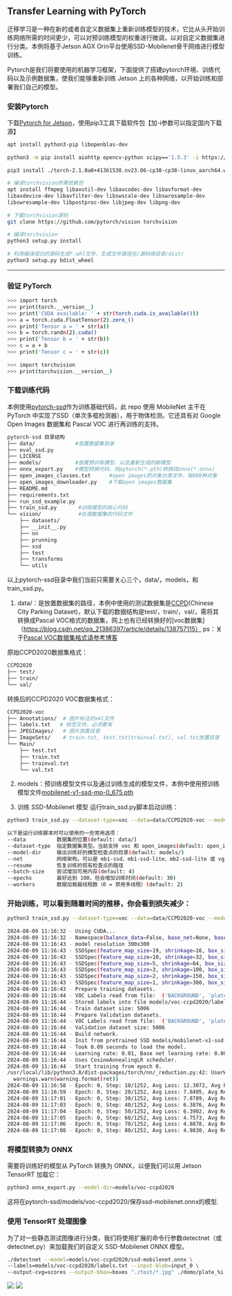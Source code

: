﻿
## Transfer Learning with PyTorch

迁移学习是一种在新的或者自定义数据集上重新训练模型的技术，它比从头开始训练网络所需的时间更少，可以对预训练模型的权重进行微调，以对自定义数据集进行分类。本例将基于Jetson AGX Orin平台使用SSD-Mobilenet骨干网络进行模型训练。

Pytorch是我们将要使用的机器学习框架，下面提供了搭建pytorch环境、训练代码以及示例数据集，使我们能够重新训练 Jetson 上的各种网络，以开始训练和部署我们自己的模型。

### 安装Pytorch
下载[Pytorch for Jetson](https://forums.developer.nvidia.com/t/pytorch-for-jetson/72048)，使用pip3工具下载软件包【加-i参数可以指定国内下载源】
``` bash
apt install python3-pip libopenblas-dev
 
python3 -m pip install aiohttp opencv-python scipy=='1.5.3' -i https://pypi.tuna.tsinghua.edu.cn/simple
 
pip3 install ./torch-2.1.0a0+41361538.nv23.06-cp38-cp38-linux_aarch64.whl -i https://pypi.tuna.tsinghua.edu.cn/simple
 
# 编译torchvision所需依赖包
apt install ffmpeg libavutil-dev libavcodec-dev libavformat-dev 
libavdevice-dev libavfilter-dev libswscale-dev libswresample-dev 
libswresample-dev libpostproc-dev libjpeg-dev libpng-dev
 
# 下载torchvision源码
git clone https://github.com/pytorch/vision torchvision
 
# 编译torchvision
python3 setup.py install 
 
# 利用编译成功的源码生成*.whl文件，生成文件路径在/源码根目录/dist/
python3 setup.py bdist_wheel    
```
---
### 验证 PyTorch
``` bash
>>> import torch
>>> print(torch.__version__)
>>> print('CUDA available: ' + str(torch.cuda.is_available()))
>>> a = torch.cuda.FloatTensor(2).zero_()
>>> print('Tensor a = ' + str(a))
>>> b = torch.randn(2).cuda()
>>> print('Tensor b = ' + str(b))
>>> c = a + b
>>> print('Tensor c = ' + str(c))
 
>>> import torchvision
>>> print(torchvision.__version__)
```

### 下载训练代码
本例使用[pytorch-ssd](./pytorch-ssd/)作为训练基础代码，此 repo 使用 MobileNet 主干在 PyTorch 中实现了SSD（单次多框检测器），用于物体检测。它还具有对 Google Open Images 数据集和 Pascal VOC 进行再训练的支持。
``` bash
pytorch-ssd 目录结构
├── data/             #放置数据集目录
├── eval_ssd.py
├── LICENSE
├── models/           #放置预训练模型，以及重新生成的新模型
├── onnx_export.py    #模型转换代码，将pytorch(*.pth)转换成onnx(*.onnx) 
├── open_images_classes.txt      #open images的对象分类文件，有600种对象   
├── open_images_downloader.py    #下载open images数据集
├── README.md
├── requirements.txt
├── run_ssd_example.py
├── train_ssd.py       #训练模型的核心代码
└── vision/            #处理数据集的代码文件
    ├── datasets/
    ├── __init__.py
    ├── nn
    ├── prunning
    ├── ssd
    ├── test
    ├── transforms
    └── utils
```
以上pytorch-ssd目录中我们当前只需要关心三个，data/，models，和train_ssd.py。

1. data/：是放置数据集的路径，本例中使用的测试数据集是[CCPD](https://github.com/detectRecog/CCPD)(Chinese City Parking Dataset)，默认下载的数据结构是test/，train/，val/，需将其转换成Pascal VOC格式的数据集，网上也有已经转换好的[voc数据集]（https://blog.csdn.net/qq_21386397/article/details/138757115） ps：关于[Pascal  VOC数据集格式请参考博客](https://blog.csdn.net/weixin_44095109/article/details/140990451?spm=1001.2014.3001.5502)

原始CCPD2020数据集格式：
```bash
CCPD2020
├── test/
├── train/
└── val/
```

转换后的CCPD2020 VOC数据集格式：
```bash
CCPD2020-voc
├── Annotations/  # 图片标注的xml文件
├── labels.txt   # 标签文件，必须要有 
├── JPEGImages/   # 图片放置目录
├── ImageSets/    # train.txt, test.txt(trainval.txt), val.txt放置目录
└── Main/
    ├── test.txt
    ├── train.txt
    ├── trainval.txt
    └── val.txt
```

2. models：预训练模型文件以及通过训练生成的模型文件，本例中使用预训练模型文件[mobilenet-v1-ssd-mp-0_675.pth](https://drive.google.com/drive/folders/1pKn-RifvJGWiOx0ZCRLtCXM5GT5lAluu)

3. 训练 SSD-Mobilenet 模型
运行train_ssd.py脚本启动训练：
``` bash
python3 train_ssd.py --dataset-type=voc --data=data/CCPD2020-voc --model-dir=models/CCPD2020-voc --batch-size=4 --epochs=30
 
以下是运行训练脚本时可以使用的一些常用选项：
--data		    数据集的位置(default: data/)
--dataset-type  指定数据集类型。当前支持 voc 和 open_images(default: open_images)
--model-dir		输出训练好的模型检查点的目录(default: models/)
--net           网络架构，可以是 mb1-ssd、mb1-ssd-lite、mb2-ssd-lite 或 vgg16-ssd(default:mobilenet-v1-ssd-mp-0_675.pth)
--resume		恢复训练的现有检查点的路径
--batch-size	尝试增加可用内存(default: 4)
--epochs	    最好达到 100，但会增加训练时间(default: 30)
--workers	    数据加载器线程数（0 = 禁用多线程）(default: 2)
```

### 开始训练，可以看到随着时间的推移，你会看到损失减少：
``` bash 
python3 train_ssd.py --dataset-type=voc --data=data/CCPD2020-voc --model-dir=models/voc-ccpd2020 --batch-size=4 --epochs=30
 
2024-08-09 11:16:32 - Using CUDA...
2024-08-09 11:16:32 - Namespace(balance_data=False, base_net=None, base_net_lr=0.001, batch_size=4, checkpoint_folder='models/voc-ccpd2020', dataset_type='voc', datasets=['data/CCPD2020-voc'], debug_steps=10, extra_layers_lr=None, freeze_base_net=False, freeze_net=False, gamma=0.1, log_level='info', lr=0.01, mb2_width_mult=1.0, milestones='80,100', momentum=0.9, net='mb1-ssd', num_epochs=30, num_workers=2, pretrained_ssd='models/mobilenet-v1-ssd-mp-0_675.pth', resolution=300, resume=None, scheduler='cosine', t_max=100, use_cuda=True, validation_epochs=1, validation_mean_ap=False, weight_decay=0.0005)
2024-08-09 11:16:43 - model resolution 300x300
2024-08-09 11:16:43 - SSDSpec(feature_map_size=19, shrinkage=16, box_sizes=SSDBoxSizes(min=60, max=105), aspect_ratios=[2, 3])
2024-08-09 11:16:43 - SSDSpec(feature_map_size=10, shrinkage=32, box_sizes=SSDBoxSizes(min=105, max=150), aspect_ratios=[2, 3])
2024-08-09 11:16:43 - SSDSpec(feature_map_size=5, shrinkage=64, box_sizes=SSDBoxSizes(min=150, max=195), aspect_ratios=[2, 3])
2024-08-09 11:16:43 - SSDSpec(feature_map_size=3, shrinkage=100, box_sizes=SSDBoxSizes(min=195, max=240), aspect_ratios=[2, 3])
2024-08-09 11:16:43 - SSDSpec(feature_map_size=2, shrinkage=150, box_sizes=SSDBoxSizes(min=240, max=285), aspect_ratios=[2, 3])
2024-08-09 11:16:43 - SSDSpec(feature_map_size=1, shrinkage=300, box_sizes=SSDBoxSizes(min=285, max=330), aspect_ratios=[2, 3])
2024-08-09 11:16:43 - Prepare training datasets.
2024-08-09 11:16:44 - VOC Labels read from file:  ('BACKGROUND', 'plate')
2024-08-09 11:16:44 - Stored labels into file models/voc-ccpd2020/labels.txt.
2024-08-09 11:16:44 - Train dataset size: 5006
2024-08-09 11:16:44 - Prepare Validation datasets.
2024-08-09 11:16:44 - VOC Labels read from file:  ('BACKGROUND', 'plate')
2024-08-09 11:16:44 - Validation dataset size: 5006
2024-08-09 11:16:44 - Build network.
2024-08-09 11:16:44 - Init from pretrained SSD models/mobilenet-v1-ssd-mp-0_675.pth
2024-08-09 11:16:44 - Took 0.09 seconds to load the model.
2024-08-09 11:16:44 - Learning rate: 0.01, Base net learning rate: 0.001, Extra Layers learning rate: 0.01.
2024-08-09 11:16:44 - Uses CosineAnnealingLR scheduler.
2024-08-09 11:16:44 - Start training from epoch 0.
/usr/local/lib/python3.8/dist-packages/torch/nn/_reduction.py:42: UserWarning: size_average and reduce args will be deprecated, please use reduction='sum' instead.
  warnings.warn(warning.format(ret))
2024-08-09 11:16:58 - Epoch: 0, Step: 10/1252, Avg Loss: 12.3072, Avg Regression Loss 5.4673, Avg Classification Loss: 6.8400
2024-08-09 11:16:59 - Epoch: 0, Step: 20/1252, Avg Loss: 7.8495, Avg Regression Loss 3.7893, Avg Classification Loss: 4.0602
2024-08-09 11:17:01 - Epoch: 0, Step: 30/1252, Avg Loss: 7.8789, Avg Regression Loss 3.9562, Avg Classification Loss: 3.9227
2024-08-09 11:17:03 - Epoch: 0, Step: 40/1252, Avg Loss: 6.3876, Avg Regression Loss 3.6811, Avg Classification Loss: 2.7065
2024-08-09 11:17:04 - Epoch: 0, Step: 50/1252, Avg Loss: 6.3902, Avg Regression Loss 3.0269, Avg Classification Loss: 3.3633
2024-08-09 11:17:05 - Epoch: 0, Step: 60/1252, Avg Loss: 4.7573, Avg Regression Loss 2.2380, Avg Classification Loss: 2.5193
2024-08-09 11:17:06 - Epoch: 0, Step: 70/1252, Avg Loss: 4.8878, Avg Regression Loss 2.1748, Avg Classification Loss: 2.7129
2024-08-09 11:17:08 - Epoch: 0, Step: 80/1252, Avg Loss: 4.9830, Avg Regression Loss 2.2068, Avg Classification Loss: 2.7761
```

### 将模型转换为 ONNX
需要将训练好的模型从 PyTorch 转换为 ONNX，以便我们可以用 Jetson TensorRT 加载它：
``` bash
python3 onnx_export.py --model-dir=models/voc-ccpd2020
```
这将在pytorch-ssd/models/voc-ccpd2020/保存ssd-mobilenet.onnx的模型.

### 使用 TensorRT 处理图像
为了对一些静态测试图像进行分类，我们将使用扩展的命令行参数detectnet（或detectnet.py）来加载我们的自定义 SSD-Mobilenet ONNX 模型。
```bash
./detectnet --model=models/voc-ccpd2020/ssd-mobilenet.onnx \
--labels=models/voc-ccpd2020/labels.txt --input-blob=input_0 \
--output-cvg=scores --output-bbox=boxes "./test/*.jpg" ./demo/plate_%i.jpg
```
<img src="./plate_1.jpg">

<img src="./plate_2.jpg">